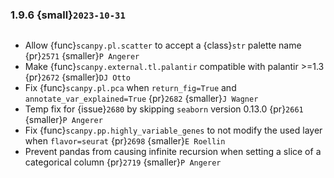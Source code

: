### 1.9.6 {small}`2023-10-31`

```{rubric} Bug fixes
```

- Allow {func}`scanpy.pl.scatter` to accept a {class}`str` palette name {pr}`2571` {smaller}`P Angerer`
- Make {func}`scanpy.external.tl.palantir` compatible with palantir >=1.3 {pr}`2672` {smaller}`DJ Otto`
- Fix {func}`scanpy.pl.pca` when `return_fig=True` and `annotate_var_explained=True` {pr}`2682` {smaller}`J Wagner`
- Temp fix for {issue}`2680` by skipping `seaborn` version 0.13.0 {pr}`2661` {smaller}`P Angerer`
- Fix {func}`scanpy.pp.highly_variable_genes` to not modify the used layer when `flavor=seurat` {pr}`2698` {smaller}`E Roellin`
- Prevent pandas from causing infinite recursion when setting a slice of a categorical column {pr}`2719` {smaller}`P Angerer`
